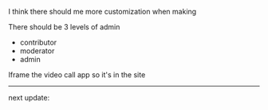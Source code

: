 I think there should me more customization when making 


There should be 3 levels of admin

- contributor
- moderator
- admin

Iframe the video call app so it's in the site

---
next update: 


